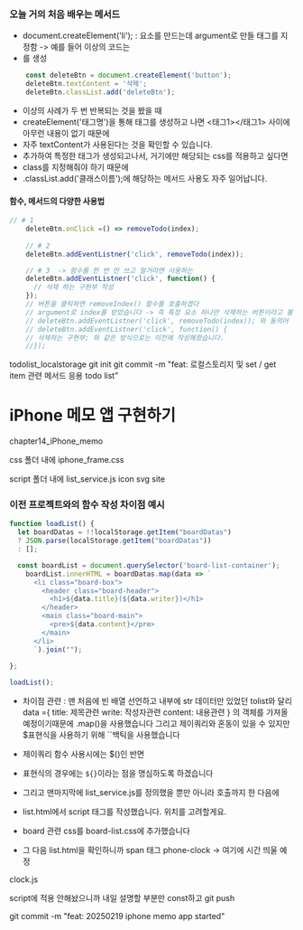 ### 오늘 거의 처음 배우는 메서드

- document.createElement('li');
: 요소를 만드는데 argument로 만들 태그를 지정함 -> 예를 들어 이상의 코드는 <li>를 생성

```js
    const deleteBtn = document.createElement('button');
    deleteBtn.textContent = '삭제';
    deleteBtn.classList.add('deleteBtn');
```
- 이상의 사례가 두 번 반복되는 것을 봤을 때
- createElement('태그명')을 통해 태그를 생성하고 나면 <태그1></태그1> 사이에 아무런 내용이 없기 때문에
- 자주 textContent가 사용된다는 것을 확인할 수 있습니다.
- 추가하여 특정한 태그가 생성되고나서, 거기에만 해당되는 css를 적용하고 싶다면
- class를 지정해줘야 하기 때문에
- .classList.add('클래스이름');에 해당하는 메서드 사용도 자주 일어납니다.

#### 함수, 메서드의 다양한 사용법
```js
// # 1
    deleteBtn.onClick =() => removeTodo(index); 
    
    // # 2
    deleteBtn.addEventListner('click', removeTodo(index));

    // # 3  -> 함수를 한 번 만 쓰고 말거라면 사용하는
    deleteBtn.addEventListner('click', function() {
      // 삭제 하는 구현부 작성
    });
    // 버튼을 클릭하면 removeIndex() 함수를 호출하겠다
    // argument로 index를 받았습니다 -> 즉 특정 요소 하나만 삭제하는 버튼이라고 볼 수 있겠습니다
    // deleteBtn.addEventListner('click', removeTodo(index)); 와 동의어
    // deleteBtn.addEventListner('click', function() {
    // 삭제하는 구현부; 와 같은 방식으로는 이전에 작성해왔습니다.
    //});
```

todolist_localstorage
git init
git commit -m "feat: 로컬스토리지 및 set / get item 관련 메서드 응용 todo list"


# iPhone 메모 앱 구현하기

chapter14_iPhone_memo


css 폴더 내에 iphone_frame.css

script 폴더 내에 list_service.js
icon svg site

### 이전 프로젝트와의 함수 작성 차이점 예시
```js
function loadList() {
  let boardDatas = !!localStorage.getItem("boardDatas")
  ? JSON.parse(localStorage.getItem("boardDatas"))
  : [];

  const boardList = document.querySelector('board-list-container');
    boardList.innerHTML = boardDatas.map(data => `
      <li class="board-box">
        <header class="board-header">
          <h1>${data.title}(${data.writer})</h1>
        </header>
        <main class="board-main">
          <pre>${data.content}</pre>
        </main>
      </li>
      `).join("");
  
};

loadList();
```

- 차이점 관련 : 맨 처음에 빈 배열 선언하고 내부에 str 데이터만 있었던 tolist와 달리 
data ={
  title: 제목관련
  write: 작성자관련
  content: 내용관련
}
의 객체를 가져올 예정이기때문에 .map()을 사용했습니다
그리고 제이쿼리와 혼동이 있을 수 있지만 $표현식을 사용하기 위해 ``백틱을 사용했습니다
- 제이쿼리 함수 사용시에는 $()인 반면
- 표현식의 경우에는 `${}`이라는 점을 명심하도록 하겠습니다

- 그리고 맨마지막에 list_service.js를 정의했을 뿐만 아니라 호출까지 한 다음에
- list.html에서 script 태그를 작성했습니다. 위치를 고려할게요.

- board 관련 css를 board-list.css에 추가했습니다

- 그 다음 list.html을 확인하니까 span 태그 phone-clock -> 여기에 시간 띄울 예정

clock.js

script에 적용 안해놨으니까 내일 설명할 부분만 const하고 git push

git commit -m "feat: 20250219 iphone memo app started"

